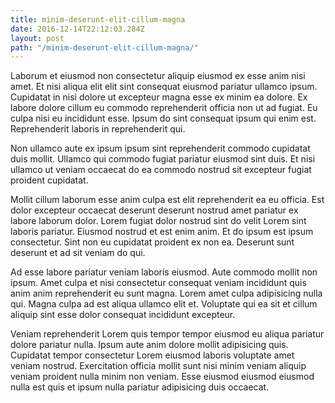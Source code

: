```yaml
---
title: minim-deserunt-elit-cillum-magna
date: 2016-12-14T22:12:03.284Z
layout: post
path: "/minim-deserunt-elit-cillum-magna/"
---
```


Laborum et eiusmod non consectetur aliquip eiusmod ex esse anim nisi amet. Et nisi aliqua elit elit sint consequat eiusmod pariatur ullamco ipsum. Cupidatat in nisi dolore ut excepteur magna esse ex minim ea dolore. Ex labore dolore cillum eu commodo reprehenderit officia non ut ad fugiat. Eu culpa nisi eu incididunt esse. Ipsum do sint consequat ipsum qui enim est. Reprehenderit laboris in reprehenderit qui.

Non ullamco aute ex ipsum ipsum sint reprehenderit commodo cupidatat duis mollit. Ullamco qui commodo fugiat pariatur eiusmod sint duis. Et nisi ullamco ut veniam occaecat do ea commodo nostrud sit excepteur fugiat proident cupidatat.

Mollit cillum laborum esse anim culpa est elit reprehenderit ea eu officia. Est dolor excepteur occaecat deserunt deserunt nostrud amet pariatur ex labore laborum dolor. Lorem fugiat dolor nostrud sint do velit Lorem sint laboris pariatur. Eiusmod nostrud et est enim anim. Et do ipsum est ipsum consectetur. Sint non eu cupidatat proident ex non ea. Deserunt sunt deserunt et ad sit veniam do qui.

Ad esse labore pariatur veniam laboris eiusmod. Aute commodo mollit non ipsum. Amet culpa et nisi consectetur consequat veniam incididunt quis anim anim reprehenderit eu sunt magna. Lorem amet culpa adipisicing nulla qui. Magna culpa ad est aliqua ullamco elit et. Voluptate qui ea sit et cillum aliquip sint esse dolor consequat incididunt excepteur.

Veniam reprehenderit Lorem quis tempor tempor eiusmod eu aliqua pariatur dolore pariatur nulla. Ipsum aute anim dolore mollit adipisicing quis. Cupidatat tempor consectetur Lorem eiusmod laboris voluptate amet veniam nostrud. Exercitation officia mollit sunt nisi minim veniam aliquip veniam proident nulla minim non veniam. Esse eiusmod eiusmod eiusmod nulla est quis et ipsum nulla pariatur adipisicing duis occaecat.